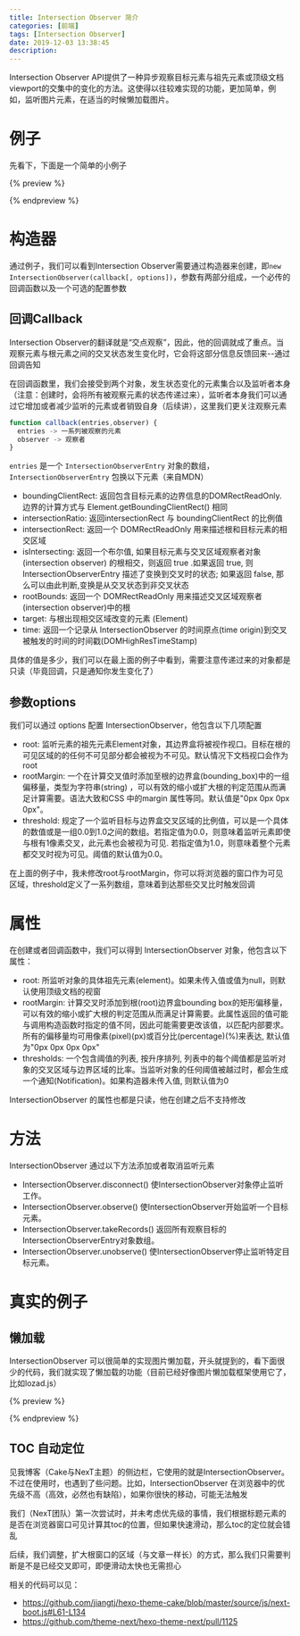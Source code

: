 ```yaml
---
title: Intersection Observer 简介
categories: [前端]
tags: [Intersection Observer]
date: 2019-12-03 13:38:45
description:
---
```


Intersection Observer API提供了一种异步观察目标元素与祖先元素或顶级文档viewport的交集中的变化的方法。这使得以往较难实现的功能，更加简单，例如，监听图片元素，在适当的时候懒加载图片。

<!-- more -->

# 例子

先看下，下面是一个简单的小例子

{% preview %}

<template>
<div id="e1" style="background-color:black;width:100%;height:500px;">
  <ul style="color:white;">
    <li>boundingClientRect:<span id="el-boundingClientRect"></span></li>
    <li>intersectionRatio:<span id="el-intersectionRatio"></span></li>
    <li>intersectionRect:<span id="el-intersectionRect"></span></li>
    <li>isIntersecting:<span id="el-isIntersecting"></span></li>
    <li>rootBounds:<span id="el-rootBounds"></span></li>
    <li>time:<span id="el-time"></span></li>
  </ul>
</div>
</template>

<script>
var observer = new IntersectionObserver((entries,observer) => {
  // 我只监听了一个对象
  let entry = entries[0]
  document.querySelector("#el-boundingClientRect").innerHTML = JSON.stringify(entry.boundingClientRect);
  document.querySelector("#el-intersectionRatio").innerHTML = JSON.stringify(entry.intersectionRatio);
  document.querySelector("#el-intersectionRect").innerHTML = JSON.stringify(entry.intersectionRect);
  document.querySelector("#el-isIntersecting").innerHTML = JSON.stringify(entry.isIntersecting);
  document.querySelector("#el-rootBounds").innerHTML = JSON.stringify(entry.rootBounds);
  document.querySelector("#el-time").innerHTML = JSON.stringify(entry.time);
  //document.querySelector("el-target").innerHTML = entry.target;
}, {
  threshold : [0.0, 0.1, 0.2, 0.3, 0.4, 0.5, 0.6, 0.7, 0.8, 0.9, 1.0]
});
observer.observe(document.querySelector("#e1"));
</script>

{% endpreview %}

# 构造器

通过例子，我们可以看到Intersection Observer需要通过构造器来创建，即`new IntersectionObserver(callback[, options])`，参数有两部分组成，一个必传的回调函数以及一个可选的配置参数

## 回调Callback

Intersection Observer的翻译就是“交点观察”，因此，他的回调就成了重点。当观察元素与根元素之间的交叉状态发生变化时，它会将这部分信息反馈回来--通过回调告知

在回调函数里，我们会接受到两个对象，发生状态变化的元素集合以及监听者本身（注意：创建时，会将所有被观察元素的状态传递过来），监听者本身我们可以通过它增加或者减少监听的元素或者销毁自身（后续讲），这里我们更关注观察元素

```js
function callback(entries,observer) {
  entries -> 一系列被观察的元素
  observer -> 观察者
}
```

`entries` 是一个 `IntersectionObserverEntry` 对象的数组，`IntersectionObserverEntry` 包换以下元素（来自MDN）
- boundingClientRect: 返回包含目标元素的边界信息的DOMRectReadOnly. 边界的计算方式与 Element.getBoundingClientRect() 相同
- intersectionRatio: 返回intersectionRect 与 boundingClientRect 的比例值
- intersectionRect: 返回一个 DOMRectReadOnly 用来描述根和目标元素的相交区域
- isIntersecting: 返回一个布尔值, 如果目标元素与交叉区域观察者对象(intersection observer) 的根相交，则返回 true .如果返回 true, 则 IntersectionObserverEntry 描述了变换到交叉时的状态; 如果返回 false, 那么可以由此判断,变换是从交叉状态到非交叉状态
- rootBounds: 返回一个 DOMRectReadOnly 用来描述交叉区域观察者(intersection observer)中的根
- target: 与根出现相交区域改变的元素 (Element)
- time: 返回一个记录从 IntersectionObserver 的时间原点(time origin)到交叉被触发的时间的时间戳(DOMHighResTimeStamp)

具体的值是多少，我们可以在最上面的例子中看到，需要注意传递过来的对象都是只读（毕竟回调，只是通知你发生变化了）

## 参数options

我们可以通过 options 配置 IntersectionObserver，他包含以下几项配置
- root: 监听元素的祖先元素Element对象，其边界盒将被视作视口。目标在根的可见区域的的任何不可见部分都会被视为不可见。默认情况下文档视口会作为root
- rootMargin: 一个在计算交叉值时添加至根的边界盒(bounding_box)中的一组偏移量，类型为字符串(string) ，可以有效的缩小或扩大根的判定范围从而满足计算需要。语法大致和CSS 中的margin 属性等同。默认值是"0px 0px 0px 0px"。
- threshold: 规定了一个监听目标与边界盒交叉区域的比例值，可以是一个具体的数值或是一组0.0到1.0之间的数组。若指定值为0.0，则意味着监听元素即使与根有1像素交叉，此元素也会被视为可见. 若指定值为1.0，则意味着整个元素都交叉时视为可见。阈值的默认值为0.0。

在上面的例子中，我未修改root与rootMargin，你可以将浏览器的窗口作为可见区域，threshold定义了一系列数组，意味着到达那些交叉比时触发回调

# 属性

在创建或者回调函数中，我们可以得到 IntersectionObserver 对象，他包含以下属性：

- root: 所监听对象的具体祖先元素(element)。如果未传入值或值为null，则默认使用顶级文档的视窗
- rootMargin: 计算交叉时添加到根(root)边界盒bounding box的矩形偏移量， 可以有效的缩小或扩大根的判定范围从而满足计算需要。此属性返回的值可能与调用构造函数时指定的值不同，因此可能需要更改该值，以匹配内部要求。所有的偏移量均可用像素(pixel)(px)或百分比(percentage)(%)来表达, 默认值为"0px 0px 0px 0px"
- thresholds: 一个包含阈值的列表, 按升序排列, 列表中的每个阈值都是监听对象的交叉区域与边界区域的比率。当监听对象的任何阈值被越过时，都会生成一个通知(Notification)。如果构造器未传入值, 则默认值为0

IntersectionObserver 的属性也都是只读，他在创建之后不支持修改

# 方法

IntersectionObserver 通过以下方法添加或者取消监听元素
- IntersectionObserver.disconnect() 使IntersectionObserver对象停止监听工作。
- IntersectionObserver.observe() 使IntersectionObserver开始监听一个目标元素。
- IntersectionObserver.takeRecords() 返回所有观察目标的IntersectionObserverEntry对象数组。
- IntersectionObserver.unobserve() 使IntersectionObserver停止监听特定目标元素。

# 真实的例子

## 懒加载

IntersectionObserver 可以很简单的实现图片懒加载，开头就提到的，看下面很少的代码，我们就实现了懒加载的功能（目前已经好像图片懒加载框架使用它了，比如lozad.js）

{% preview %}

<template>
<img id="e2-lazy" load-url="/images/avatar.jpg" />
</template>

<script>
var observer = new IntersectionObserver((entries,observer) => {
  let entry = entries[0]
  if (entry.isIntersecting) {
    let el = entry.target;
    el.src = el.getAttribute('load-url');
  }
});
observer.observe(document.querySelector("#e2-lazy"));
</script>

{% endpreview %}


## TOC 自动定位

见我博客（Cake与NexT主题）的侧边栏，它使用的就是IntersectionObserver。不过在使用时，也遇到了些问题。比如，IntersectionObserver 在浏览器中的优先级不高（高效，必然也有缺陷），如果你很快的移动，可能无法触发

我们（NexT团队）第一次尝试时，并未考虑优先级的事情，我们根据标题元素的是否在浏览器窗口可见计算其toc的位置，但如果快速滑动，那么toc的定位就会错乱

后续，我们调整，扩大根窗口的区域（与文章一样长）的方式，那么我们只需要判断是不是已经交叉即可，即便滑动太快也无需担心

相关的代码可以见：
- https://github.com/jiangtj/hexo-theme-cake/blob/master/source/js/next-boot.js#L61-L134
- https://github.com/theme-next/hexo-theme-next/pull/1125

